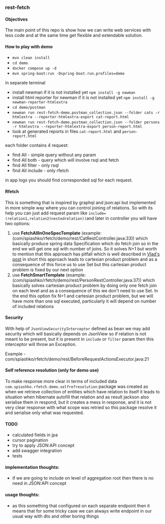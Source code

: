 ### rest-fetch

#### Objectives

The main point of this repo is show how we can write web services with less code and at the same time get flexible and
extendable solution.

#### How to play with demo

- `mvn clean install`
- `cd demo`
- `docker compose up -d`
- `mvn spring-boot:run -Dspring-boot.run.profiles=demo`

in separate terminal

- install newman if it is not installed yet `npm install -g newman`
- install html reporter for newman if it is not installed yet `npm install -g newman-reporter-htmlextra`
- `cd demo/postman`
- `newman run rest-fetch-demo.postman_collection.json --folder cats -r htmlextra --reporter-htmlextra-export cat-report.html`
- `newman run rest-fetch-demo.postman_collection.json --folder persons -r htmlextra --reporter-htmlextra-export person-report.html`
- look at generated reports in files `cat-report.html` and `person-report.html`

each folder contains 4 request:

- find All - simple query without any param
- find All both - query which will involve rsql and fetch
- find All filter - only rsql
- find All include - only rfetch

in app logs you should find corresponded sql for each request.

#### Rfetch

This is something that is inspired by graphql and json:api but implemented in more simple way where you can control
joining of relations. So with its help you can just add request param
like `include=(relation1,relation2(nestedrelation))`and later in controller you will have two options:

1. use **FetchAllInOneSpecTemplate** (example:(com/spiashko/rfetch/demo/rest/CatRestController.java:33)) which basically
   produce spring data Specification which do fetch join so in the end we will get one sql with number of joins. So it
   solves N+1 but worth to mention that this approach has pitfall which is well described
   in [Vlad's post](https://vladmihalcea.com/hibernate-multiplebagfetchexception/) in short this approach leads to
   cartesian product problem and as a consequence of this force us to use Set but this cartesian product problem is
   fixed by our next option
2. use **FetchSmartTemplate** (example:(com/spiashko/rfetch/demo/rest/PersonRestController.java:37)) which basically
   solves cartesian product problem by doing only one fetch join on each level and as a consequence of this we don't
   need to use Set. In the end this option fix N+1 and cartesian product problem, but we will have more than one sql
   executed, particularly it will depend on number of included relations

#### Security

With help of `JsonViewSecurityInterceptor` defined as bean we may add security which will basically depends on JsonView
so if relation is not meant to be present, but it is present in `include` or `filter` param then this interceptor will
throw an Exception.

Example - com/spiashko/rfetch/demo/rest/BeforeRequestActionsExecutor.java:21

#### Self reference resolution (only for demo use)

To make response more clear in terms of included data `com.spiashko.rfetch.demo.selfrefresolution` package was
created as when we retrieve collection of entities which have relation to itself it leads to situation when hibernate
autofill that relation and as result jackson also serialise them in respond, but it creates a mess in response, and it
is not very clear response with what scope was retried so this package resolve it and serialise only what was requested.

#### TODO

- calculated fields in jpa
- cursor pagination
- try to apply JSON:API concept
- add swagger integration
- tests

#### implementation thoughts:

- if we are going to include on level of aggregation root then there is no need in JSON:API concept

#### usage thoughts:

- as this something that configured on each separate endpoint then it means that for some tricky case we can always
  write endpoint in our usual way with dto and other boring things

